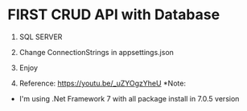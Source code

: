 # FIRST CRUD API with Database
1. SQL SERVER
2. Change ConnectionStrings in appsettings.json
   
4. Enjoy
5. Reference: https://youtu.be/_uZYOgzYheU
*Note:
- I'm using .Net Framework 7 with all package install in 7.0.5 version
